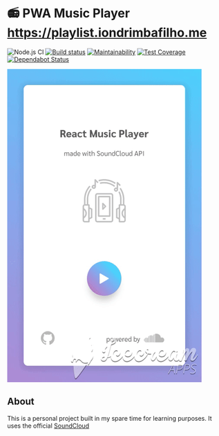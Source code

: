 # :radio: PWA Music Player <https://playlist.iondrimbafilho.me>

![Node.js CI](https://github.com/iondrimba/pwa-music-player/workflows/Node.js%20CI/badge.svg)
[![Build status](https://david-dm.org/iondrimba/pwa-music-player.svg)](https://david-dm.org/iondrimba/pwa-music-player?view=list)
[![Maintainability](https://api.codeclimate.com/v1/badges/732c7048996ee6a48bb4/maintainability)](https://codeclimate.com/github/iondrimba/pwa-music-player/maintainability)
[![Test Coverage](https://api.codeclimate.com/v1/badges/732c7048996ee6a48bb4/test_coverage)](https://codeclimate.com/github/iondrimba/pwa-music-player/test_coverage) [![Dependabot Status](https://api.dependabot.com/badges/status?host=github&repo=iondrimba/pwa-music-player)](https://dependabot.com)

![Demo](https://raw.githubusercontent.com/iondrimba/images/master/playlist.gif?raw=true)

## About

This is a personal project built in my spare time for learning purposes.
It uses the official [SoundCloud](https://developers.soundcloud.com/docs/api)
